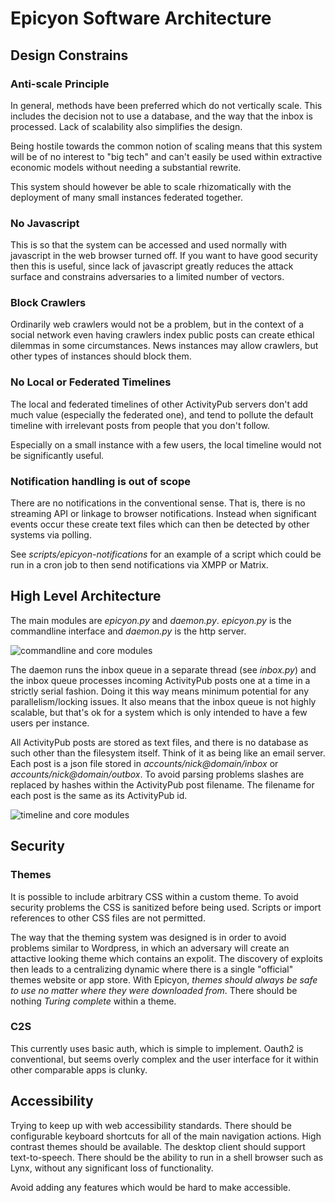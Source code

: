 # Epicyon Software Architecture

## Design Constrains

### Anti-scale Principle

In general, methods have been preferred which do not vertically scale. This includes the decision not to use a database, and the way that the inbox is processed. Lack of scalability also simplifies the design.

Being hostile towards the common notion of scaling means that this system will be of no interest to "big tech" and can't easily be used within extractive economic models without needing a substantial rewrite.

This system should however be able to scale rhizomatically with the deployment of many small instances federated together.

### No Javascript

This is so that the system can be accessed and used normally with javascript in the web browser turned off. If you want to have good security then this is useful, since lack of javascript greatly reduces the attack surface and constrains adversaries to a limited number of vectors.

### Block Crawlers

Ordinarily web crawlers would not be a problem, but in the context of a social network even having crawlers index public posts can create ethical dilemmas in some circumstances. News instances may allow crawlers, but other types of instances should block them.

### No Local or Federated Timelines

The local and federated timelines of other ActivityPub servers don't add much value (especially the federated one), and tend to pollute the default timeline with irrelevant posts from people that you don't follow.

Especially on a small instance with a few users, the local timeline would not be significantly useful.

### Notification handling is out of scope

There are no notifications in the conventional sense. That is, there is no streaming API or linkage to browser notifications. Instead when significant events occur these create text files which can then be detected by other systems via polling.

See *scripts/epicyon-notifications* for an example of a script which could be run in a cron job to then send notifications via XMPP or Matrix.


## High Level Architecture

The main modules are *epicyon.py* and *daemon.py*. *epicyon.py* is the commandline interface and *daemon.py* is the http server.

![commandline and core modules](https://gitlab.com/bashrc2/epicyon/-/raw/main/architecture/epicyon_groups_Commandline-Interface_Core.png)

The daemon runs the inbox queue in a separate thread (see *inbox.py*) and the inbox queue processes incoming ActivityPub posts one at a time in a strictly serial fashion. Doing it this way means minimum potential for any parallelism/locking issues. It also means that the inbox queue is not highly scalable, but that's ok for a system which is only intended to have a few users per instance.

All ActivityPub posts are stored as text files, and there is no database as such other than the filesystem itself. Think of it as being like an email server. Each post is a json file stored in *accounts/nick@domain/inbox* or *accounts/nick@domain/outbox*. To avoid parsing problems slashes are replaced by hashes within the ActivityPub post filename. The filename for each post is the same as its ActivityPub id.

![timeline and core modules](https://gitlab.com/bashrc2/epicyon/-/raw/main/architecture/epicyon_groups_Timeline_Core.png)


## Security

### Themes

It is possible to include arbitrary CSS within a custom theme. To avoid security problems the CSS is sanitized before being used. Scripts or import references to other CSS files are not permitted.

The way that the theming system was designed is in order to avoid problems similar to Wordpress, in which an adversary will create an attactive looking theme which contains an expolit. The discovery of exploits then leads to a centralizing dynamic where there is a single "official" themes website or app store. With Epicyon, *themes should always be safe to use no matter where they were downloaded from*. There should be nothing *Turing complete* within a theme.

### C2S

This currently uses basic auth, which is simple to implement. Oauth2 is conventional, but seems overly complex and the user interface for it within other comparable apps is clunky.

## Accessibility

Trying to keep up with web accessibility standards. There should be configurable keyboard shortcuts for all of the main navigation actions. High contrast themes should be available. The desktop client should support text-to-speech. There should be the ability to run in a shell browser such as Lynx, without any significant loss of functionality.

Avoid adding any features which would be hard to make accessible.

